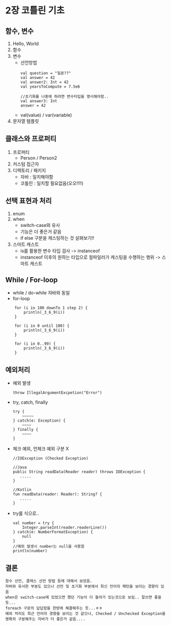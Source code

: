 # 2장 코틀린 기초

## 함수, 변수

1. Hello, World
2. 함수
3. 변수
    - 선언방법
      ```
      val question = "질문??"
      val answer = 42
      val answer2: Int = 42
      val yearsToCompute = 7.5e6
      
      //초기화를 나중에 하려면 변수타입을 명시해야함..
      val answer3: Int
      answer = 42
      
      ```
    - val(value) / var(variable)
4. 문자열 템플릿

## 클래스와 프로퍼티

1. 프로퍼티
    - Person / Person2
2. 커스텀 접근자
3. 디렉토리 / 패키지
    - 자바 : 일치해야함
    - 코틀린 : 일치할 필요없음(오오!!!!)

## 선택 표현과 처리

1. enum
2. when
    - switch-case와 유사
    - 기능은 더 좋은거 같음
    - if else 구문을 캐스팅하는 것 살펴보기!!
3. 스마트 캐스트
    - is를 활용한 변수 타입 검사 -> instanceof
    - instanceof 이후의 원하는 타입으로 컬파일러가 캐스팅을 수행하는 행위 -> 스마트 캐스트

## While / For-loop

- while / do-while 자바와 동일
- for-loop
```
    for (i in 100 downTo 1 step 2) {
        println(_3_6_9(i))
    }

    for (i in 0 until 100) {
        println(_3_6_9(i))
    }

    for (i in 0..99) {
        println(_3_6_9(i))
    }
```

## 예외처리
- 예외 발생
  ```
  throw IllegalArgumentExcpetion("Error")
  ```
- try, catch, finally
  ```
  try {
      ~~~~~
  } catch(e: Exception) {
      ~~~~
  } finally {
      ~~~~
  }
  ```
- 체크 예외, 언체크 예외 구분 X
  ```
  //IOException (Checked Exception)
  
  //Java
  public String readData(Reader reader) throws IOException {
     .....
  }
  
  //Kotlin
  fun readData(reader: Reader): String? {
     .....
  }
  ```
- try를 식으로..
    ```
    val number = try {
        Integer.parseInt(reader.readerLine())
    } catch(e: NumberFormatException) {
        null
    }
    //예외 발생시 number는 null을 사용함
    println(number)
    ```

## 결론
```
함수 선언, 클래스 선언 방법 등에 대해서 보았음.
자바와 유사한 부분도 있으나 선언 및 초기화 부분에서 최신 언어의 패턴을 보이는 경향이 있음
when은 switch-case에 있었으면 했던 기능이 다 들어가 있는것으로 보임.. 잘쓰면 좋을듯...
foreach 구문의 답답함을 한방에 해결해주는 듯...ㅎㅎ 
예외 처리도 최근 언어의 경향을 보이는 것 같으나, Checked / Unchecked Exception을 명확히 구분해주는 자바가 더 좋은거 같음....
```